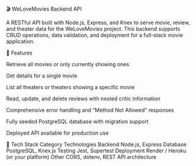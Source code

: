 🎬 WeLoveMovies Backend API

A RESTful API built with Node.js, Express, and Knex to serve movie, review, and theater data for the WeLoveMovies project.
This backend supports CRUD operations, data validation, and deployment for a full-stack movie application.

🚀 Features

Retrieve all movies or only currently showing ones

Get details for a single movie

List all theaters or theaters showing a specific movie

Read, update, and delete reviews with nested critic information

Comprehensive error handling and “Method Not Allowed” responses

Fully seeded PostgreSQL database with migration support

Deployed API available for production use

🧱 Tech Stack
Category	Technologies
Backend	Node.js, Express
Database	PostgreSQL, Knex.js
Testing	Jest, Supertest
Deployment	Render / Heroku (or your platform)
Other	CORS, dotenv, REST API architecture
